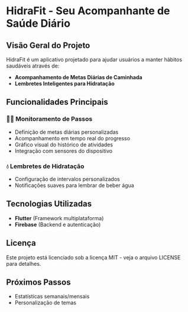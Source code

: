 # HidraFit - Seu Acompanhante de Saúde Diário

## Visão Geral do Projeto

HidraFit é um aplicativo projetado para ajudar usuários a manter hábitos saudáveis através de:

- **Acompanhamento de Metas Diárias de Caminhada**
- **Lembretes Inteligentes para Hidratação**

## Funcionalidades Principais

### 🚶‍♂️ Monitoramento de Passos

- Definição de metas diárias personalizadas
- Acompanhamento em tempo real do progresso
- Gráfico visual do histórico de atividades
- Integração com sensores do dispositivo

### 💧 Lembretes de Hidratação

- Configuração de intervalos personalizados
- Notificações suaves para lembrar de beber água

## Tecnologias Utilizadas

- **Flutter** (Framework multiplataforma)
- **Firebase** (Backend e autenticação)

## Licença

Este projeto está licenciado sob a licença MIT - veja o arquivo LICENSE para detalhes.

## Próximos Passos

- Estatísticas semanais/mensais
- Personalização de temas
